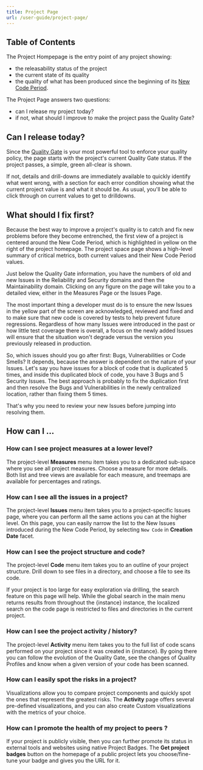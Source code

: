 ```yaml
---
title: Project Page
url: /user-guide/project-page/
---
```


## Table of Contents


The Project Hompepage is the entry point of any project showing:
* the releasability status of the project
* the current state of its quality
* the quality of what has been produced since the beginning of its [New Code Period](/user-guide/fixing-the-water-leak/).
 

The Project Page answers two questions:
* can I release my project today?
* if not, what should I improve to make the project pass the Quality Gate? 

## Can I release today?

Since the [Quality Gate](/user-guide/quality-gates/) is your most powerful tool to enforce your quality policy, the page starts with the project's current Quality Gate status. If the project passes, a simple, green all-clear is shown.

If not, details and drill-downs are immediately available to quickly identify what went wrong, with a section for each error condition showing what the current project value is and what it should be. As usual, you'll be able to click through on current values to get to drilldowns.

## What should I fix first?
Because the best way to improve a project's quality is to catch and fix new problems before they become entrenched, the first view of a project is centered around the New Code Period, which is highlighted in yellow on the right of the project homepage. The project space page shows a high-level summary of critical metrics, both current values and their New Code Period values.

Just below the Quality Gate information, you have the numbers of old and new Issues in the Reliability and Security domains and then the Maintainability domain. Clicking on any figure on the page will take you to a detailed view, either in the Measures Page or the Issues Page.

The most important thing a developer must do is to ensure the new Issues in the yellow part of the screen are acknowledged, reviewed and fixed and to make sure that new code is covered by tests to help prevent future regressions. Regardless of how many Issues were introduced in the past or how little test coverage there is overall, a focus on the newly added Issues will ensure that the situation won't degrade versus the version you previously released in production.

So, which issues should you go after first: Bugs, Vulnerabilities or Code Smells? It depends, because the answer is dependent on the nature of your Issues. Let's say you have issues for a block of code that is duplicated 5 times, and inside this duplicated block of code, you have 3 Bugs and 5 Security Issues. The best approach is probably to fix the duplication first and then resolve the Bugs and Vulnerabilities in the newly centralized location, rather than fixing them 5 times.

That's why you need to review your new Issues before jumping into resolving them. 

## How can I ...
### How can I see project measures at a lower level?
The project-level **Measures** menu item takes you to a dedicated sub-space where you see all project measures. Choose a measure for more details. Both list and tree views are available for each measure, and treemaps are available for percentages and ratings.

### How can I see all the issues in a project?
The project-level **Issues** menu item takes you to a project-specific Issues page, where you can perform all the same actions you can at the higher level.
On this page, you can easily narrow the list to the New Issues introduced during the New Code Period, by selecting `New Code` in **Creation Date** facet.

### How can I see the project structure and code?
The project-level **Code** menu item takes you to an outline of your project structure. Drill down to see files in a directory, and choose a file to see its code.

If your project is too large for easy exploration via drilling, the search feature on this page will help. While the global search in the main menu returns results from throughout the {instance} instance, the localized search on the code page is restricted to files and directories in the current project.

### How can I see the project activity / history?
The project-level **Activity** menu item takes you to the full list of code scans performed on your project since it was created in {instance}. By going there you can follow the evolution of the Quality Gate, see the changes of Quality Profiles and know when a given version of your code has been scanned.

### How can I easily spot the risks in a project?
Visualizations allow you to compare project components and quickly spot the ones that represent the greatest risks. The **Activity** page offers several pre-defined visualizations, and you can also create Custom visualizations with the metrics of your choice.

### How can I promote the health of my project to peers ?
If your project is publicly visible, then you can further promote its status in external tools and websites using native Project Badges. The **Get project badges** button on the homepage of a public project lets you choose/fine-tune your badge and gives you the URL for it.
